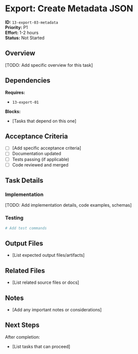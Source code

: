# Export: Create Metadata JSON

**ID:** `13-export-03-metadata`  
**Priority:** P1  
**Effort:** 1-2 hours  
**Status:** Not Started

## Overview

[TODO: Add specific overview for this task]

## Dependencies

**Requires:**
- `13-export-01`

**Blocks:**
- [Tasks that depend on this one]

## Acceptance Criteria

- [ ] [Add specific acceptance criteria]
- [ ] Documentation updated
- [ ] Tests passing (if applicable)
- [ ] Code reviewed and merged

## Task Details

### Implementation

[TODO: Add implementation details, code examples, schemas]

### Testing

```bash
# Add test commands
```

## Output Files

- [List expected output files/artifacts]

## Related Files

- [List related source files or docs]

## Notes

- [Add any important notes or considerations]

## Next Steps

After completion:
- [List tasks that can proceed]

